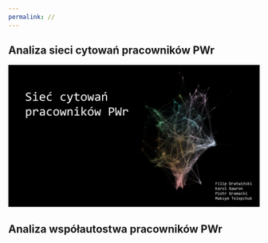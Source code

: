 ```yaml
---
permalink: //
---
```


## Analiza sieci cytowań pracowników PWr

<a href="https://frugile.github.io/onos-pwr/cite/">
  <img src="imgs/ForceAtlas2-web-small.png" alt="Analiza sieci cytowań PWr">
</a>

## Analiza współautostwa pracowników PWr
